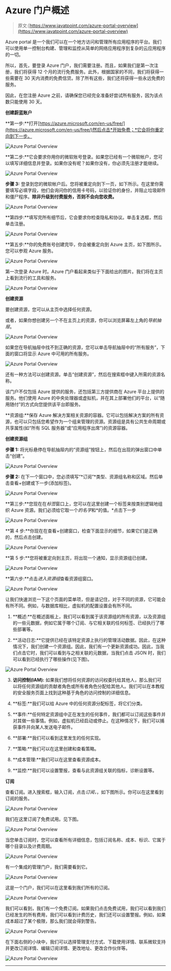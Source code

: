 # Azure 门户概述

> 原文:[https://www.javatpoint.com/azure-portal-overview](https://www.javatpoint.com/azure-portal-overview)

Azure portal 是一个我们可以在一个地方访问和管理所有应用程序的平台。我们可以使用单一控制台构建、管理和监控从简单的网络应用程序到复杂的云应用程序的一切。

所以，首先，要登录 Azure 门户，我们需要注册。而且，如果我们是第一次注册，我们将获得 12 个月的流行免费服务。此外，根据国家的不同，我们将获得一些需要在 30 天内消费的免费信贷。除了所有这些，我们还将获得一些永远免费的服务。

因此，在您注册 Azure 之前，请确保您已经完全准备好尝试所有服务，因为该点数只能使用 30 天。

**创建蔚蓝账户**

**第一步:**打开[https://azure.microsoft.com/en-us/free/](https://azure.microsoft.com/en-us/free/)然后点击*开始免费；*它会将你重定向到下一步。

![Azure Portal Overview](../Images/d73993de81e0a8f45cc5aadd0174dc94.png)

**第二步:**它会要求你用你的微软账号登录。如果您已经有一个微软帐户，您可以填写详细信息并登录。如果你没有呢？如果你没有，你必须先注册才能继续。

![Azure Portal Overview](../Images/185de629270fe58d8121a03638396c85.png)

**步骤 3:** 登录到您的微软帐户后。您将被重定向到下一页，如下所示。在这里你需要填写必填字段，他们会询问你的信用卡号码，以验证你的身份，并阻止垃圾邮件和僵尸程序。**除非升级到付费服务，否则不会向您收费。**

![Azure Portal Overview](../Images/47dd1315fc8dca10ce29aa9821cee58e.png)

**第四步:**填写完所有细节后，它会要求你检查隐私和协议。单击复选框，然后单击注册。

![Azure Portal Overview](../Images/83f2f3ae00f790dd6298cd1d89ef841e.png)

**第五步:**你的免费账号创建完毕，你会被重定向到 Azure 主页，如下图所示。您可以参观 Azure 服务。

![Azure Portal Overview](../Images/ebb87dccae9a8065218470082afd666e.png)

第一次登录 Azure 时。Azure 门户看起来类似于下面给出的图片。我们将在主页上看到流行的工具和服务。

![Azure Portal Overview](../Images/237ffe8daedfc340356bd357cae6e7cc.png)

**创建资源**

要创建资源，您可以从主页中选择任何资源。

或者，如果你想创建另一个不在主页上的资源，你可以浏览屏幕左上角的*导航抽屉*。

![Azure Portal Overview](../Images/18742ef19143e461f339a57898ae27c7.png)

如果您在导航抽屉中找不到正确的资源，您可以单击导航抽屉中的“所有服务”，下面的窗口将显示 Azure 中可用的所有服务。

![Azure Portal Overview](../Images/8b9cb0b30ef4b3304c282ac803060a96.png)

还有一种方法可以创建资源。单击“创建资源”，然后在搜索框中键入所需的资源名称。

该门户不仅包括 Azure 提供的服务，还包括第三方提供商在 Azure 平台上提供的服务。他们使用 Azure 的中央处理器或虚拟机，并在其上部署他们的平台，以“随用随付”的方式向您提供该平台即服务。

**资源组:**保存 Azure 解决方案相关资源的容器。它可以包括解决方案的所有资源，也可以只包括您希望作为一个组来管理的资源。资源组是具有公共生命周期或共享属性(如“所有 SQL 服务器”或“应用程序出席”)的资源容器。

**创建资源组**

**步骤 1:** 将光标悬停在导航抽屉内的“资源组”按钮上，然后在出现的弹出窗口中单击“创建”。

![Azure Portal Overview](../Images/4309559d14f4fbf7aaa5f9743152f0f7.png)

**步骤 2:** 在下一个窗口中，您必须填写“*订阅”*类型、资源组名称和区域。然后单击查看+创建或下一步(添加标签)。

![Azure Portal Overview](../Images/ac80bb67fe7b48faddb52df01c752f65.png)

**第三步:**您现在在*标签*窗口上，您可以在这里创建一个标签来按类别逻辑地组织 Azure 资源。我们必须给它取一个*的名字*和*的值。*点击下一步

![Azure Portal Overview](../Images/2450df6630125a3b432eaa322398b96d.png)

**第 4 步:**你现在在查看+创建窗口，检查下面显示的细节，如果它们是正确的，然后点击创建。

![Azure Portal Overview](../Images/33ccc86fbfef9eb5b1ffa202c520c973.png)

**第 5 步:**您将被重定向到主页，将出现一个通知，显示资源组已创建。

![Azure Portal Overview](../Images/aa4a3d57a45e81b6efa7b67d698734d8.png)

**第六步:**点击*进入资源组*查看资源组窗口。

![Azure Portal Overview](../Images/6ebd3803bf8cbfb8836fffc981734275.png)

让我们快速浏览一下这个页面的菜单项，但是请记住，对于不同的资源，它可能会有所不同。例如，与数据库相比，虚拟机的配置设置会有所不同。

1) **概述:**在概述面板上，我们可以看到属于该资源组的所有资源，以及资源组的一些元数据，例如它属于哪个订阅、与它相关联的任何标签、已经执行了哪些部署等。

2) **活动日志:**它提供已经在该特定资源上执行的管理活动数据。因此，在这种情况下，我们创建一个资源组。因此，我们有一个更新资源成功。因此，当我们点击它时，我们可以看到与之相关联的元数据，当我们点击 JSON 时，我们可以看到已经执行了哪些操作(见下图)。

![Azure Portal Overview](../Images/8fbaa559b6a349f31f9f8cf349bb4dbe.png)

3) **访问控制(IAM):** 如果我们想将任何资源的访问权委托给其他人，那么我们可以将任何资源组的贡献者角色或所有者角色分配给其他人。我们可以在本教程的安全服务页面上找到这种基于角色的访问控制的详细信息。

4) **标签:**我们可以给 Azure 中的任何资源分配标签，将它们分类。

5) **事件:**任何特定资源组中正在发生的任何事件，我们都可以订阅这些事件并对其做一些事情。例如，虚拟机已经启动或停止。在这种情况下，我们可以捕获事件并向某人发送电子邮件。

6) **部署:**我们可以看到这里发生的任何实现。

7) **策略:**我们可以在这里创建和查看策略。

8) **成本管理:**我们可以在这里查看资源成本。

9) **监控:**我们可以设置警报，查看与此资源组关联的指标，诊断设置等。

**订阅**

查看订阅。进入搜索框，输入订阅，点击*订阅，*，如下图所示。你可以在这里看到订阅的服务。

![Azure Portal Overview](../Images/543bf2c17d05157dceb967ed2c359e19.png)

我们在这里订阅了免费试用。见下图。

![Azure Portal Overview](../Images/0db9643221943d05273fb18637abd07b.png)

当您单击订阅时，您可以查看所有详细信息，包括订阅名称、成本、标识、它属于哪个目录以及计费周期。

![Azure Portal Overview](../Images/fc902e490b7b85244bed762758653c8f.png)

有一个集成的管理门户，我们需要看到它。

![Azure Portal Overview](../Images/ba0a7d7b55cd18be3e33e0363d0734bd.png)

这是一个门户，我们可以在这里看到我们所有的订阅。

![Azure Portal Overview](../Images/388ae8c822931b3966dab74f6c3d12d5.png)

我们可以看到，我们有一个免费订阅。如果我们点击免费试用，我们可以看到我们已经发生的所有费用，我们可以看到计费历史，我们还可以设置警报。例如，如果成本超过了某个极限，那么我们就会得到警告。

![Azure Portal Overview](../Images/20a55dcd9ed072b4127a415b919ab563.png)

在下面右侧的小块中，我们可以选择管理支付方式、下载使用详情、联系微软支持并更改订阅详情、编辑订阅详情、更改地址、更改合作伙伴等。

![Azure Portal Overview](../Images/6c116bab1a7bd2562934c40f3c04ea21.png)

* * *